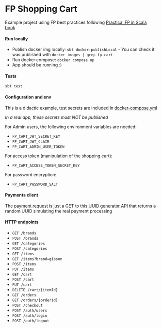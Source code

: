 # FP Shopping Cart

Example project using FP best practices following [Practical FP in Scala book](https://leanpub.com/pfp-scala)

#### Run locally
- Publish docker img locally: `sbt docker:publishLocal` - You can check it was published with `docker images | grep fp-cart`
- Run docker compose: `docker compose up`
- App should be running :)

#### Tests
`sbt test`

#### Configuration and env
This is a didactic example, test secrets are included in [docker-compose.yml](docker-compose.yml)

_In a real app, these secrets must NOT be published_

For Admin users, the following environment variables are needed:
- `FP_CART_JWT_SECRET_KEY`
- `FP_CART_JWT_CLAIM`
- `FP_CART_ADMIN_USER_TOKEN`

For access token (manipulation of the shopping cart):
- `FP_CART_ACCESS_TOKEN_SECRET_KEY`

For password encryption:
- `FP_CART_PASSWORD_SALT`

#### Payments client
The [payment request](src/main/scala/algebras/PaymentClient.scala) is just a GET to this [UUID generator API](https://www.uuidgenerator.net/api/version4)
that returns a random UUID simulating the real payment processing

#### HTTP endpoints
- `GET /brands`
- `POST /brands`
- `GET /categories`
- `POST /categories`
- `GET /items`
- `GET /items?brand=gibson`
- `POST /items`
- `PUT /items`
- `GET /cart`
- `POST /cart`
- `PUT /cart`
- `DELETE /cart/{itemId}`
- `GET /orders`
- `GET /orders/{orderId}`
- `POST /checkout`
- `POST /auth/users`
- `POST /auth/login`
- `POST /auth/logout`